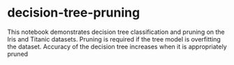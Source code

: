 # decision-tree-pruning
This notebook demonstrates decision tree classification and pruning on the Iris and Titanic datasets.
Pruning is required if the tree model is overfitting the dataset. 
Accuracy of the decision tree increases when it is appropriately pruned
